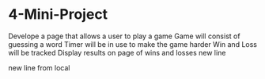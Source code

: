 # 4-Mini-Project

Develope a page that allows a user to play a game
Game will consist of guessing a word
Timer will be in use to make the game harder
Win and Loss will be tracked
Display results on page of wins and losses
new line

new line from local